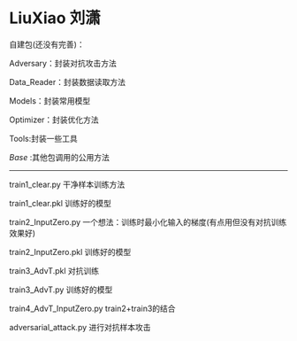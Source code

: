 # LiuXiao 刘潇

自建包(还没有完善)：

  Adversary：封装对抗攻击方法
  
  Data_Reader：封装数据读取方法
  
  Models：封装常用模型
  
  Optimizer：封装优化方法
  
  Tools:封装一些工具
  
  _Base_ :其他包调用的公用方法

---------------------------------------------------------------

train1_clear.py 干净样本训练方法

train1_clear.pkl 训练好的模型

train2_InputZero.py 一个想法：训练时最小化输入的梯度(有点用但没有对抗训练效果好)

train2_InputZero.pkl 训练好的模型

train3_AdvT.pkl 对抗训练

train3_AdvT.py 训练好的模型

train4_AdvT_InputZero.py   train2+train3的结合

adversarial_attack.py 进行对抗样本攻击
